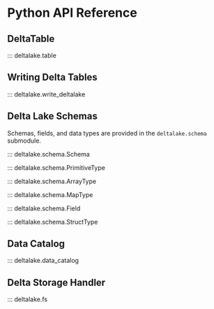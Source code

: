 # Python API Reference

## DeltaTable

::: deltalake.table

## Writing Delta Tables

::: deltalake.write_deltalake

## Delta Lake Schemas

Schemas, fields, and data types are provided in the ``deltalake.schema`` submodule.

::: deltalake.schema.Schema

::: deltalake.schema.PrimitiveType

::: deltalake.schema.ArrayType

::: deltalake.schema.MapType

::: deltalake.schema.Field

::: deltalake.schema.StructType

## Data Catalog

::: deltalake.data_catalog

## Delta Storage Handler

::: deltalake.fs
